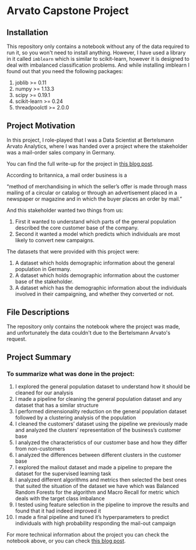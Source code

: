 # Arvato Capstone Project

## Installation
This repository only contains a notebook without any of the data required to run it, so you won't need to install anything. However, I have used a library in it called `imblearn` which is similar to scikit-learn, however it is designed to deal with imbalanced classification problems. And while installing imblearn I found out that you need the following packages:
1. joblib >= 0.11
2. numpy >= 1.13.3
3. scipy >= 0.19.1
4. scikit-learn >= 0.24
5. threadpoolctl >= 2.0.0

## Project Motivation
In this project, I role-played that I was a Data Scientist at Bertelsmann Arvato Analytics, where I was handed over a project where the stakeholder was a mail-order sales company in Germany.

You can find the full write-up for the project in [this blog post](https://ahmedsamirio.github.io/Arvato_Capstone_Project/).

According to britannica, a mail order business is a

“method of merchandising in which the seller’s offer is made through mass mailing of a circular or catalog or through an advertisement placed in a newspaper or magazine and in which the buyer places an order by mail.”

And this stakeholder wanted two things from us:

1. First it wanted to understand which parts of the general population described the core customer base of the company.
2. Second it wanted a model which predicts which individuals are most likely to convert new campaigns.

The datasets that were provided with this project were:

 1. A dataset which holds demographic information about the general population in Germany.
 2. A dataset which holds demographic information about the customer base of the stakeholder.
 3. A dataset which has the demographic information about the individuals involved in their campaigning, and whether they converted or not.


## File Descriptions
The repository only contains the notebook where the project was made, and unfortunately the data couldn't due to the Bertelsmann Arvato's request.


## Project Summary

### To summarize what was done in the project:
1. I explored the general population dataset to understand how it should be cleaned for our analysis
2. I made a pipeline for cleaning the general population dataset and any dataset that has a similar structure
3. I performed dimensionality reduction on the general population dataset followed by a clustering analysis of the population
4. I cleaned the customers’ dataset using the pipeline we previously made and analyzed the clusters’ representation of the business’s customer base
5. I analyzed the characteristics of our customer base and how they differ from non-customers
6. I analyzed the differences between different clusters in the customer base
7. I explored the mailout dataset and made a pipeline to prepare the dataset for the supervised learning task
8. I analyzed different algorithms and metrics then selected the best ones that suited the situation of the dataset we have which was Balanced Random Forests for the algorithm and Macro Recall for metric which deals with the target class imbalance
9. I tested using feature selection in the pipeline to improve the results and found that it had indeed improved it
10. I made a final pipeline and tuned it’s hyperparameters to predict individuals with high probability responding the mail-out campaign


For more technical information about the project you can check the notebook above, or you can check [this blog post](https://ahmedsamirio.github.io/Arvato_Capstone_Project/).
